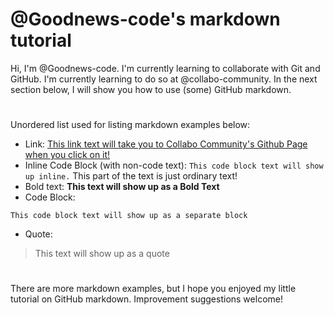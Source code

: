 # @Goodnews-code's markdown tutorial

Hi, I'm @Goodnews-code. I'm currently learning to collaborate with Git and GitHub. I'm currently learning to do so at @collabo-community. In the next section below, I will show you how to use (some) GitHub markdown.

#

Unordered list used for listing markdown examples below:
- Link: [This link text will take you to Collabo Community's Github Page when you click on it!](https://github.com/collabo-community)
- Inline Code Block (with non-code text): `This code block text will show up inline.` This part of the text is just ordinary text!
- Bold text: **This text will show up as a Bold Text**
- Code Block:
````
This code block text will show up as a separate block
````
- Quote:
> This text will show up as a quote

#

There are more markdown examples, but I hope you enjoyed my little tutorial on GitHub markdown. Improvement suggestions welcome!
